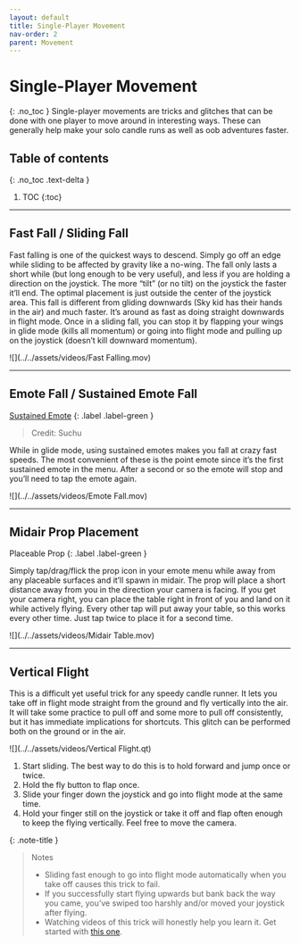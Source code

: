 ```yaml
---
layout: default
title: Single-Player Movement
nav-order: 2
parent: Movement
---
```


# Single-Player Movement
{: .no_toc }
Single-player movements are tricks and glitches that can be done with one player to move around in interesting ways. These can generally help make your solo candle runs as well as oob adventures faster.

## Table of contents
{: .no_toc .text-delta }

1. TOC
{:toc}

---

## Fast Fall / Sliding Fall

Fast falling is one of the quickest ways to descend. Simply go off an edge while sliding to be affected by gravity like a no-wing. The fall only lasts a short while (but long enough to be very useful), and less if you are holding a direction on the joystick. The more “tilt” (or no tilt) on the joystick the faster it’ll end. The optimal placement is just outside the center of the joystick area. This fall is different from gliding downwards (Sky kid has their hands in the air) and much faster. It’s around as fast as doing straight downwards in flight mode. Once in a sliding fall, you can stop it by flapping your wings in glide mode (kills all momentum) or going into flight mode and pulling up on the joystick (doesn’t kill downward momentum).

![](../../assets/videos/Fast Falling.mov)

---

## Emote Fall / Sustained Emote Fall

[Sustained Emote](../terms-and-methods/#sustained-emotes)
{: .label .label-green }

> Credit: Suchu

While in glide mode, using sustained emotes makes you fall at crazy fast speeds. The most convenient of these is the point emote since it’s the first sustained emote in the menu. After a second or so the emote will stop and you’ll need to tap the emote again.

![](../../assets/videos/Emote Fall.mov)

---

## Midair Prop Placement

Placeable Prop
{: .label .label-green }

Simply tap/drag/flick the prop icon in your emote menu while away from any placeable surfaces and it’ll spawn in midair. The prop will place a short distance away from you in the direction your camera is facing. If you get your camera right, you can place the table right in front of you and land on it while actively flying. Every other tap will put away your table, so this works every other time. Just tap twice to place it for a second time.

![](../../assets/videos/Midair Table.mov)

---

## Vertical Flight

This is a difficult yet useful trick for any speedy candle runner. It lets you take off in flight mode straight from the ground and fly vertically into the air. It will take some practice to pull off and some more to pull off consistently, but it has immediate implications for shortcuts. This glitch can be performed both on the ground or in the air.

![](../../assets/videos/Vertical Flight.qt)

1. Start sliding. The best way to do this is to hold forward and jump once or twice.
2. Hold the fly button to flap once.
3. Slide your finger down the joystick and go into flight mode at the same time.
4. Hold your finger still on the joystick or take it off and flap often enough to keep the flying vertically. Feel free to move the camera.

{: .note-title }
> Notes
>
> - Sliding fast enough to go into flight mode automatically when you take off causes this trick to fail.
> - If you successfully start flying upwards but bank back the way you came, you’ve swiped too harshly and/or moved your joystick after flying.
> - Watching videos of this trick will honestly help you learn it. Get started with [this one](https://www.youtube.com/watch?v=XTowmXHAfZ4).